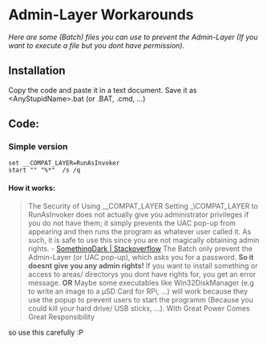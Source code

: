 # Admin-Layer Workarounds
_Here are some (Batch) files you can use to prevent the Admin-Layer (If you want to execute a file but you dont have permission)._
## Installation
Copy the code and paste it in a text document.
Save it as &lt;AnyStupidName&gt;.bat (or .BAT, .cmd, ...)
## Code:
### Simple version
```batch
set __COMPAT_LAYER=RunAsInvoker
start "" "%*"  /s /q
```
#### How it works:
> The Security of Using \_\_COMPAT_LAYER
> Setting \_\COMPAT_LAYER to RunAsInvoker does not actually give you administrator privileges if you
> do not have them; it simply prevents the UAC pop-up from appearing and then runs the program as
> whatever user called it. As such, it is safe to use this since you are not magically obtaining admin
> rights. - [SomethingDark | Stackoverflow](https://stackoverflow.com/a/37881453)
The Batch only prevent the Admin-Layer (or UAC pop-up), which asks you for a password.
**So it doesnt give you any admin rights!** If you want to install something or access to areas/ directorys you dont have rights for, you get an error message. **OR** Maybe some executables like Win32DiskManager (e.g to write an image to a µSD Card for RPi, ...) will work because they use the popup to prevent users to start the programm (Because you could kill your hard drive/ USB sticks, ...).
> With Great Power Comes Great Responsibility

so use this carefully :P
